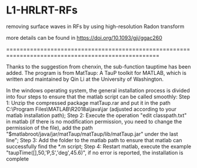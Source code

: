 # L1-HRLRT-RFs

removing surface waves in RFs by using high-resolution Radon transform

more details can be found in https://doi.org/10.1093/gji/ggac260

===================================================================================================

Thanks to the suggestion from chenxin, the sub-function tauptime has been added. The program is from MatTaup: A TauP toolkit for MATLAB, which is written and maintained by Qin Li at the University of Washington. 

In the windows operating system, the general installation process is divided into four steps to ensure that the matlab script can be called smoothly:
Step 1: Unzip the compressed package matTaup.rar and put it in the path C:\Program Files\MATLAB\R2018a\java\jar (adjusted according to your matlab installation path);
Step 2: Execute the operation "edit classpath.txt" in matlab (if there is no modification permission, you need to change the permission of the file), add the path
"$matlabroot/java/jar/matTaup/matTaup/lib/matTaup.jar" under the last line";
Step 3: Add the folder to the matlab path to ensure that matlab can successfully find the *.m script;
Step 4: Restart matlab, execute the example "taupTime([],50,'P,S','deg',45.6)", if no error is reported, the installation is complete
